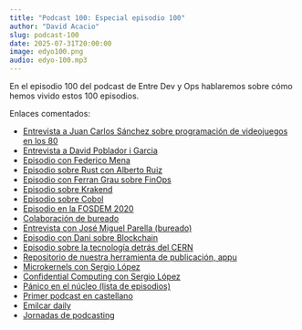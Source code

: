 ```yaml
---
title: "Podcast 100: Especial episodio 100"
author: "David Acacio"
slug: podcast-100
date: 2025-07-31T20:00:00
image: edyo100.png
audio: edyo-100.mp3
---
```


En el episodio 100 del podcast de Entre Dev y Ops hablaremos sobre cómo hemos vivido estos 100 episodios.

<!--more-->

Enlaces comentados:

- [Entrevista a Juan Carlos Sánchez sobre programación de videojuegos en los 80](https://www.entredevyops.es/podcasts/podcast-94.html)
- [Entrevista a David Poblador i Garcia](https://www.entredevyops.es/podcasts/podcast-episodio-6.html)
- [Episodio con Federico Mena](https://www.entredevyops.es/podcasts/podcast-72.html)
- [Episodio sobre Rust con Alberto Ruiz](https://www.entredevyops.es/podcasts/podcast-67.html)
- [Episodio con Ferran Grau sobre FinOps](https://www.entredevyops.es/podcasts/podcast-85.html)
- [Episodio sobre Krakend](https://www.entredevyops.es/podcasts/podcast-62.html)
- [Episodio sobre Cobol](https://www.entredevyops.es/podcasts/podcast-58.html)
- [Episodio en la FOSDEM 2020](https://www.entredevyops.es/podcasts/podcast-51.html)
- [Colaboración de bureado](https://www.entredevyops.es/podcasts/podcast-colaboracion-1.html)
- [Entrevista con José Miguel Parella (bureado)](https://www.entredevyops.es/podcasts/podcast-56.html)
- [Episodio con Dani sobre Blockchain](https://www.entredevyops.es/podcasts/podcast-34.html)
- [Episodio sobre la tecnología detrás del CERN](https://www.entredevyops.es/podcasts/podcast-31.html)
- [Repositorio de nuestra herramienta de publicación, appu](https://github.com/EDyO/appu)
- [Microkernels con Sergio López](https://www.entredevyops.es/podcasts/podcast-59.html)
- [Confidential Computing con Sergio López](https://www.entredevyops.es/podcasts/podcast-65.html)
- [Pánico en el núcleo (lista de episodios)](https://ia601204.us.archive.org/29/items/PanicoEnElNucleo/Formato%20OGG-Vorbis/ )
- [Primer podcast en castellano](https://comunicandopodcast.es/)
- [Emilcar daily](https://emilcar.fm/podcast/emilcardaily/) 
- [Jornadas de podcasting](https://jpod.es/)
